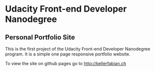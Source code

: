 # Udacity Front-end Developer Nanodegree
## Personal Portfolio Site

This is the first project of the Udacity Front-end Developer Nanodegree program.
It is a simple one page responsive portfolio website.

To view the site on github pages go to http://kellerfabian.ch
